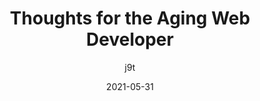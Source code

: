 ---
layout: layouts/post.njk
title: Thoughts for the Aging Web Developer
author: j9t
date: 2021-05-31
tags: link
url: https://meiert.com/en/blog/the-aging-developer/
description: There may be a time when you’ll feel “too old” for web development. When you begin to feel that, here are a few thoughts. They might not be all you need but—maybe they are of use.
---